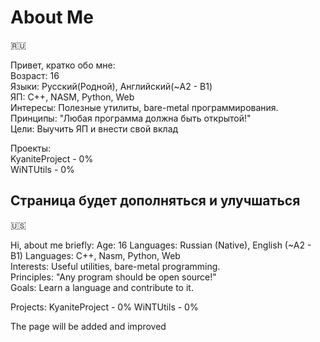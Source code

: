 # About Me
🇷🇺  
  
Привет, кратко обо мне:  
Возраст: 16  
Языки: Русский(Родной), Английский(~A2 - B1)  
ЯП: C++, NASM, Python, Web  
Интересы: Полезные утилиты, bare-metal программирования.  
Принципы: "Любая программа должна быть открытой!"  
Цели: Выучить ЯП и внести свой вклад  
  
Проекты:  
KyaniteProject - 0%  
WiNTUtils - 0%  
  
Страница будет дополняться и улучшаться  
---
🇺🇸  
  
Hi, about me briefly: 
Age: 16 
Languages: Russian (Native), English (~A2 - B1) 
Languages: C++, Nasm, Python, Web  
Interests: Useful utilities, bare-metal programming.  
Principles: "Any program should be open source!"  
Goals: Learn a language and contribute to it.  
  
Projects: 
KyaniteProject - 0% 
WiNTUtils - 0%
  
The page will be added and improved  
